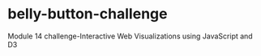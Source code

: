 # belly-button-challenge
Module 14 challenge-Interactive Web Visualizations using JavaScript and D3

